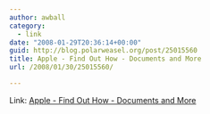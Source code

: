 ```yaml
---
author: awball
category:
  - link
date: "2008-01-29T20:36:14+00:00"
guid: http://blog.polarweasel.org/post/25015560
title: Apple - Find Out How - Documents and More
url: /2008/01/30/25015560/

---
```

Link: [Apple - Find Out How - Documents and More](http://www.apple.com/findouthow/documents/)
